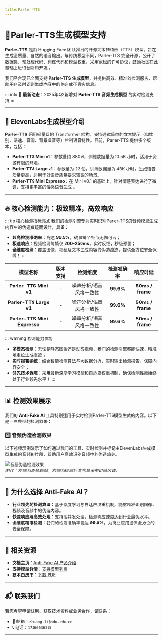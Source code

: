 ```yaml
---
title:Parler-TTS
---
```


# 🚀Parler-TTS生成模型支持

**Parler-TTS** 是由 Hugging Face 团队推出的开源文本转语音（TTS）模型，旨在生成高质量、自然的语音输出。与传统模型不同，Parler-TTS 完全开源，公开了数据集、预处理代码、训练代码和模型权重，采用宽松的许可协议，鼓励社区在此基础上进行创新和开发 。

我们平台现已全面支持 **Parler-TTS  生成模型**，并提供高效、精准的检测服务，帮助用户及时识别生成内容中的伪造或不真实信息。

::: info
📢 **最新动态**：2025年Q2新增对 **Parler-TTS 音频生成模型**  的实时检测支持
:::

---

## 🌟  ElevenLabs生成模型介绍

**Parler-TTS** 采用轻量级的 Transformer 架构，支持通过简单的文本提示（如性别、语速、音调、背景噪音等）控制语音特性。目前，Parler-TTS 提供多个版本，包括：

- **Parler-TTS Mini v1**：参数量约 880M，训练数据量为 10.5K 小时，适用于资源有限的环境。
- **Parler-TTS Large v1**：参数量为 22 亿，训练数据量为 45K 小时，生成语音质量更高，适用于对语音质量要求较高的场景。
- **Parler-TTS Mini Expresso**：在 Mini v0.1 的基础上，针对情感表达进行了微调，支持更丰富的情感语音生成 。

---

## 🔥 核心检测能力：极致精准，高效响应

::: tip 核心检测指标亮点
我们的检测引擎专为实时识别Parler-TTS的音频模型生成内容中的伪造痕迹而设计，具备：

- **超高检测准确率**：高达 **99.9%**，确保每个细节无懈可击；
- **极速响应**：视频检测每帧仅 **200-250ms**，实时反馈，秒级预警；
- **全维度检测**：覆盖图像、视频及文本生成内容的伪造痕迹，提供全方位安全保障！
  :::

|           模型名称           | 版本支持 |        检测维度         | 检测准确率 |     响应时延     |
| :--------------------------: | :------: | :---------------------: | :--------: | :--------------: |
|    **Parler-TTS Mini v1**    |    -     | 噪声分析/语音风格一致性 | **99.6%**  | **50ms / frame** |
|   **Parler-TTS Large v1**    |    -     | 噪声分析/语音风格一致性 | **99.6%**  | **50ms / frame** |
| **Parler-TTS Mini Expresso** |    -     | 噪声分析/语音风格一致性 | **99.6%**  | **50ms / frame** |

::: warning 检测能力优势

- **多模态检测**：无论是静态图像还是动态视频，我们的检测引擎都能快速、精准地定位生成痕迹；
- **实时报警系统**：结合智能检测算法与大数据分析，实时输出检测报告，保障内容安全；
- **领先技术保障**：采用最新深度学习模型和自适应权重机制，确保检测性能始终处于行业领先水平！
  :::

---

## 📊 检测效果展示

我们的 **Anti-Fake AI** 工具特别适用于实时检测Parler-TTS模型生成的内容。以下是一些典型的检测效果：

### 1️⃣ **音频伪造检测效果**

以下视频示例演示了如何通过我们的工具，实时检测并标记由ElevenLabs生成模型生成的音频的片段，帮助用户高效识别音频中的伪造痕迹。

![音频伪造检测效果](https://yourdomain.com/path/to/video-example.jpg)  
*图注：左侧为原音频帧，右侧为检测后高亮显示的可疑区域。*

---

## 💼 为什么选择 Anti-Fake AI？

- **行业领先的检测算法**：基于深度学习与自适应权重机制，能够精准识别图像、视频及音频中的伪造内容。  
- **快速响应与高效处理**：支持高并发处理，检测响应速度达到行业最优水平。  
- **全维度精准检测**：我们的检测准确率高达 **99.9%**，为商业应用提供全方位的安全保障。

---

## 🔗 相关资源

- **文档主页**：[Anti-Fake AI 产品介绍](../quick_start/brief.md)
- **支持模型详情**：[支持模型列表](./overview.md)
- **技术白皮书**：[下载 PDF](https://yourdomain.com/whitepaper.pdf)

---

## 📬 联系我们

若您希望申请试用、获取技术资料或业务合作，请联系：

- 📧 邮箱：`zhuang.li@hdu.edu.cn`   
- 📞 电话：`17366636375`

---